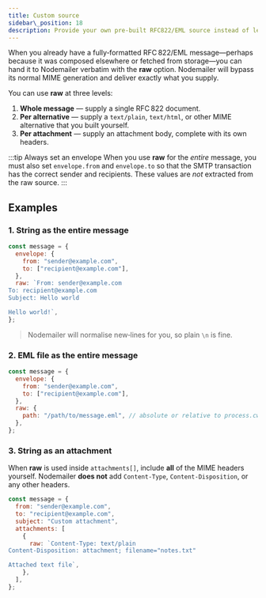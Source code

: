 ```yaml
---
title: Custom source
sidebar\_position: 18
description: Provide your own pre‑built RFC822/EML source instead of letting Nodemailer generate it.
---
```


When you already have a fully‑formatted RFC 822/EML message—perhaps because it was composed elsewhere or fetched from storage—you can hand it to Nodemailer verbatim with the **raw** option. Nodemailer will bypass its normal MIME generation and deliver exactly what you supply.

You can use **raw** at three levels:

1. **Whole message** — supply a single RFC 822 document.
2. **Per alternative** — supply a `text/plain`, `text/html`, or other MIME alternative that you built yourself.
3. **Per attachment** — supply an attachment body, complete with its own headers.

:::tip Always set an envelope
When you use **raw** for the _entire_ message, you must also set `envelope.from` and `envelope.to` so that the SMTP transaction has the correct sender and recipients. These values are _not_ extracted from the raw source.
:::

## Examples

### 1. String as the entire message

```javascript
const message = {
  envelope: {
    from: "sender@example.com",
    to: ["recipient@example.com"],
  },
  raw: `From: sender@example.com
To: recipient@example.com
Subject: Hello world

Hello world!`,
};
```

> Nodemailer will normalise new‑lines for you, so plain `\n` is fine.

### 2. EML file as the entire message

```javascript
const message = {
  envelope: {
    from: "sender@example.com",
    to: ["recipient@example.com"],
  },
  raw: {
    path: "/path/to/message.eml", // absolute or relative to process.cwd()
  },
};
```

### 3. String as an attachment

When **raw** is used inside `attachments[]`, include **all** of the MIME headers yourself. Nodemailer **does not** add `Content‑Type`, `Content‑Disposition`, or any other headers.

```javascript
const message = {
  from: "sender@example.com",
  to: "recipient@example.com",
  subject: "Custom attachment",
  attachments: [
    {
      raw: `Content-Type: text/plain
Content-Disposition: attachment; filename="notes.txt"

Attached text file`,
    },
  ],
};
```
